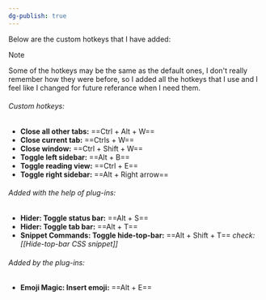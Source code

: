 ```yaml
---
dg-publish: true
---
```

Below are the custom hotkeys that I have added:

>[!NOTE]
>Some of the hotkeys may be the same as the default ones, I don't really remember how they were before, so I added all the hotkeys that I use and I feel like I changed for future referance when I need them.
###### Custom hotkeys:
- **Close all other tabs:** ==Ctrl + Alt + W==
- **Close current tab:** ==Ctrls + W==
- **Close window:** ==Ctrl + Shift + W==
- **Toggle left sidebar:** ==Alt + B==
- **Toggle reading view:** ==Ctrl + E==
- **Toggle right sidebar:** ==Alt + Right arrow==
###### Added with the help of plug-ins:
- **Hider: Toggle status bar:** ==Alt + S==
- **Hider: Toggle tab bar:** ==Alt + T==
- **Snippet Commands: Toggle hide-top-bar:** ==Alt + Shift + T==
	*check: [[Hide-top-bar CSS snippet]]*
###### Added by the plug-ins:
- **Emoji Magic: Insert emoji:** ==Alt + E==


